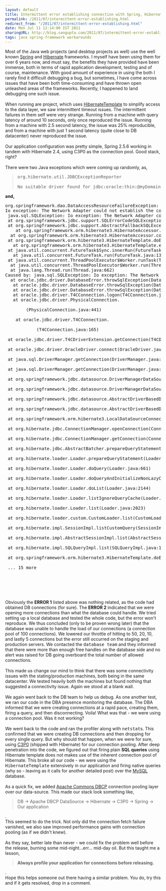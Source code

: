 ```yaml
---
layout: default
title: Intermittent error establishing connection with Spring, Hibernate and C3P0
permalink: /2011/07/intermittent-error-establishing.html
redirect_from: "/2011/07/intermittent-error-establishing.html"
date: Mon Jul 11 12:14:00 IST 2011
sharingURL: http://blog.sangupta.com/2011/07/intermittent-error-establishing.html
tags: java spring-framework workarounds
---
```

Most of the Java web projects (and desktop projects as well) use the well known 
<a href="http://www.springsource.org/about">Spring</a> and 
<a href="http://hibernate.org/">Hibernate</a> frameworks. I myself have been using them for over 6 years now, and must say, the benefits they have provided have been immense, both in terms of rapid application development, testing and of course, maintenance. With good amount of experience in using the both I rarely find it difficult debugging a bug, but sometimes, I have come across issues that have been both time-consuming and have thrown open unleashed areas of the frameworks. Recently, I happened to land debugging one such issue.
<br>
<br>When running are project, which uses 
<a href="http://static.springsource.org/spring/docs/2.5.x/api/org/springframework/orm/hibernate3/HibernateTemplate.html">HibernateTemplate</a> to simplify access to the data layer, we saw intermittent timeout issues. The intermittent failures in them self were very strange. Running from a machine with query latency of around 10 seconds, only once reproduced the issue. Running from a machine with 2.5 second latency, the issue was 25% reproducible, and from a machine with just 1 second latency (quite close to DB datacenter) never reproduced the issue.
<br>
<br>Our application configuration was pretty simple, Spring 2.5.6 working in tandem with Hibernate 2.4, using C3P0 as the connection pool. Good stack, right?
<br>
<br>There were two Java exceptions which were coming up randomly, as,
<br>
<blockquote>
    <pre>org.hibernate.util.JDBCExceptionReporter<br><br>No suitable driver found for jdbc:oracle:thin:@myDomain:myPort/mySchemaName</pre>
</blockquote>
<b>and,</b>
<br>
<pre>org.springframework.dao.DataAccessResourceFailureException: Hibernate operation: Cannot open connection; SQL [???]; <br>Io exception: The Network Adapter could not establish the connection; nested exception is,<br> java.sql.SQLException: Io exception: The Network Adapter could not establish the connection<br>	at org.springframework.jdbc.support.SQLErrorCodeSQLExceptionTranslator.doTranslate(SQLErrorCodeSQLExceptionTranslator.java:236)<br>	at org.springframework.jdbc.support.AbstractFallbackSQLExceptionTranslator.translate(AbstractFallbackSQLExceptionTranslator.java:72)<br>	at org.springframework.orm.hibernate3.HibernateAccessor.convertJdbcAccessException(HibernateAccessor.java:424)<br>	at org.springframework.orm.hibernate3.HibernateAccessor.convertHibernateAccessException(HibernateAccessor.java:410)<br>	at org.springframework.orm.hibernate3.HibernateTemplate.doExecute(HibernateTemplate.java:424)<br>	at org.springframework.orm.hibernate3.HibernateTemplate.execute(HibernateTemplate.java:339)<br>	at java.util.concurrent.FutureTask$Sync.innerRun(FutureTask.java:303)<br>	at java.util.concurrent.FutureTask.run(FutureTask.java:138)<br>	at java.util.concurrent.ThreadPoolExecutor$Worker.runTask(ThreadPoolExecutor.java:886)<br>	at java.util.concurrent.ThreadPoolExecutor$Worker.run(ThreadPoolExecutor.java:908)<br>	at java.lang.Thread.run(Thread.java:662)<br>Caused by: java.sql.SQLException: Io exception: The Network Adapter could not establish the connection<br>	at oracle.jdbc.driver.DatabaseError.throwSqlException(DatabaseError.java:145)<br>	at oracle.jdbc.driver.DatabaseError.throwSqlException(DatabaseError.java:190)<br>	at oracle.jdbc.driver.DatabaseError.throwSqlException(DatabaseError.java:363)<br>	at oracle.jdbc.driver.T4CConnection.logon(T4CConnection.java:401)<br>	at oracle.jdbc.driver.PhysicalConnection.
    <init>
        (PhysicalConnection.java:441)
        <br>	at oracle.jdbc.driver.T4CConnection.
        <init>
            (T4CConnection.java:165)
            <br> at oracle.jdbc.driver.T4CDriverExtension.getConnection(T4CDriverExtension.java:35)
            <br> at oracle.jdbc.driver.OracleDriver.connect(OracleDriver.java:839)
            <br> at java.sql.DriverManager.getConnection(DriverManager.java:582)
            <br> at java.sql.DriverManager.getConnection(DriverManager.java:154)
            <br> at org.springframework.jdbc.datasource.DriverManagerDataSource.getConnectionFromDriverManager(DriverManagerDataSource.java:174)
            <br> at org.springframework.jdbc.datasource.DriverManagerDataSource.getConnectionFromDriver(DriverManagerDataSource.java:165)
            <br> at org.springframework.jdbc.datasource.AbstractDriverBasedDataSource.getConnectionFromDriver(AbstractDriverBasedDataSource.java:149)
            <br> at org.springframework.jdbc.datasource.AbstractDriverBasedDataSource.getConnection(AbstractDriverBasedDataSource.java:119)
            <br> at org.springframework.orm.hibernate3.LocalDataSourceConnectionProvider.getConnection(LocalDataSourceConnectionProvider.java:82)
            <br> at org.hibernate.jdbc.ConnectionManager.openConnection(ConnectionManager.java:417)
            <br> at org.hibernate.jdbc.ConnectionManager.getConnection(ConnectionManager.java:144)
            <br> at org.hibernate.jdbc.AbstractBatcher.prepareQueryStatement(AbstractBatcher.java:139)
            <br> at org.hibernate.loader.Loader.prepareQueryStatement(Loader.java:1560)
            <br> at org.hibernate.loader.Loader.doQuery(Loader.java:661)
            <br> at org.hibernate.loader.Loader.doQueryAndInitializeNonLazyCollections(Loader.java:224)
            <br> at org.hibernate.loader.Loader.doList(Loader.java:2144)
            <br> at org.hibernate.loader.Loader.listIgnoreQueryCache(Loader.java:2028)
            <br> at org.hibernate.loader.Loader.list(Loader.java:2023)
            <br> at org.hibernate.loader.custom.CustomLoader.list(CustomLoader.java:289)
            <br> at org.hibernate.impl.SessionImpl.listCustomQuery(SessionImpl.java:1695)
            <br> at org.hibernate.impl.AbstractSessionImpl.list(AbstractSessionImpl.java:142)
            <br> at org.hibernate.impl.SQLQueryImpl.list(SQLQueryImpl.java:150)
            <br> at org.springframework.orm.hibernate3.HibernateTemplate.doExecute(HibernateTemplate.java:419)
            <br> ... 15 more
            <br>
        </init>
    </init></pre>
<br>Obviously the 
<b>ERROR 1</b> listed above was nothing related, as the code had obtained DB connections (for sure). The 
<b>ERROR 2</b> indicated that we were opening more connections than what the database could handle. We tried setting up a local database and tested the whole code, but the error won't reproduce. We thus concluded (only to be proven wrong later) that the database was unable to handle the load of our connections (a connection pool of 100 connections). We lowered our throttle of hitting to 50, 20, 10, and lastly 5 connections but the error still occurred on the staging and production servers. We contacted the 
<tt>database team</tt> and they informed that there were more than enough free handles on the database side and no alert was raised for DB going overboard the total number of allowed connections.
<br>
<br>This made us change our mind to think that there was some connectivity issues with the stating/production machines, both being in the same datacenter. We tested heavily both the machines but found nothing that suggested a connectivity issue. Again we stood at a blank wall.
<br>
<br>We again went back to the DB team to help us debug. As one another test, we ran our code in the DBA presence monitoring the database. The DBA informed that we were creating connections at a rapid pace, creating them, firing a query, and then disconnecting. Voila! What was that - we were using a connection pool. Was it not working?
<br>
<br>We went back to the code and ran the profiler along with 
<tt>netstat</tt>s. This confirmed that we were creating DB connections and then dropping for every single query. But why should that happen, when we were for sure, using 
<a href="http://sourceforge.net/projects/c3p0/">C3P0</a> (shipped with Hibernate) for our connection pooling. After deep penetration into the code, we figured out that firing plain 
<b>SQL queries</b> using Hibernate template does not makes use of the inherent connection pool of Hibernate. This broke all our code - we were using the 
<tt>HibernateTemplate</tt> extensively in our application and firing native queries (why so - leaving as it calls for another detailed post) over the 
<a href="http://mysql.com/">MySQL</a> database.
<br>
<br>As a quick fix, we added 
<a href="http://commons.apache.org/dbcp/">Apache Commons DBCP</a> connection pooling layer over our data-source. This made our stack look something like,
<br>
<blockquote>
    DB -&gt; Apache DBCP DataSource -&gt; Hibernate -&gt; C3P0 -&gt; Spring -&gt; Our application
</blockquote>.
<br>This seemed to do the trick. Not only did the connection fetch failure vanished, we also saw improved performance gains with connection pooling (as if we didn't knew).
<br>
<br>As they say, better late than never - we could fix the problem well before the release, burning some mid-night...err... mid-day oil. But this taught me a lesson,
<br>
<blockquote>
    <b>Always profile your application for connections before releasing.</b>
</blockquote>.
<br>Hope this helps someone out there having a similar problem. You do, try this and if it gets resolved, drop in a comment.
<br>
